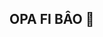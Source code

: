 ## OPA FI BÂO 👋

<!--
**OLeandroDiRoxo/OLeandroDiRoxo** is a ✨ _special_ ✨ repository because its `README.md` (this file) appears on your GitHub profile.

Here are some ideas to get you started:

- 🔭 I’m currently working on websites creation,and Javascript.
- 🌱 I’m currently learning boooks.
-  I'm very specialist in apresentatios.
- 🤔 I’m looking for help with javascript
- 💬 Ask me about what my projects on github.
- 📫 How to reach me: Sugestions, and opinions.
- 😄 Pronouns: Purple Guy
- ⚡ Fun fact: I'm like Five Nights At Freddy's
-->
